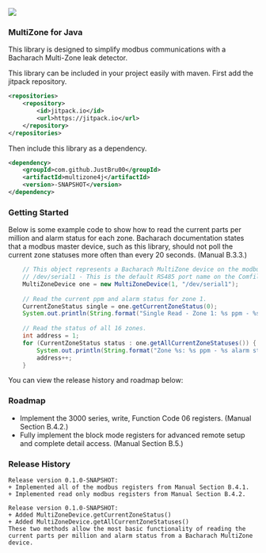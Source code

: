 [![](https://jitpack.io/v/JustBru00/multizone4j.svg)](https://jitpack.io/#JustBru00/multizone4j)

### MultiZone for Java
This library is designed to simplify modbus communications with a Bacharach Multi-Zone leak detector.   

This library can be included in your project easily with maven.
First add the jitpack repository.
```XML
<repositories>
	<repository>
	    <id>jitpack.io</id>
	    <url>https://jitpack.io</url>
	</repository>
</repositories>
```

Then include this library as a dependency.
```XML
<dependency>
    <groupId>com.github.JustBru00</groupId>
    <artifactId>multizone4j</artifactId>
    <version>-SNAPSHOT</version>
</dependency>
```

### Getting Started
Below is some example code to show how to read the current parts per million and alarm status for each zone.
Bacharach documentation states that a modbus master device, such as this library, should not poll the current zone statuses more often than every 20 seconds. (Manual B.3.3.)

```Java
	// This object represents a Bacharach MultiZone device on the modbus serial network.
	// /dev/serial1 - This is the default RS485 port name on the Comfile PI 
	MultiZoneDevice one = new MultiZoneDevice(1, "/dev/serial1");
	
	// Read the current ppm and alarm status for zone 1.
	CurrentZoneStatus single = one.getCurrentZoneStatus(0);
	System.out.println(String.format("Single Read - Zone 1: %s ppm - %s alarm status", single.getPPM() + "", single.getAlarmStatus() + ""));
	
	// Read the status of all 16 zones.
	int address = 1;
	for (CurrentZoneStatus status : one.getAllCurrentZoneStatuses()) {			
		System.out.println(String.format("Zone %s: %s ppm - %s alarm status", address + "", status.getPPM() + "", status.getAlarmStatus() + ""));
		address++;
	}
```

You can view the release history and roadmap below:

### Roadmap
- Implement the 3000 series, write, Function Code 06 registers. (Manual Section B.4.2.)
- Fully implement the block mode registers for advanced remote setup and complete detail access. (Manual Section B.5.)

### Release History
```
Release version 0.1.0-SNAPSHOT:
+ Implemented all of the modbus registers from Manual Section B.4.1.
+ Implemented read only modbus registers from Manual Section B.4.2.

Release version 0.1.0-SNAPSHOT:
+ Added MultiZoneDevice.getCurrentZoneStatus()
+ Added MultiZoneDevice.getAllCurrentZoneStatuses()
These two methods allow the most basic functionality of reading the current parts per million and alarm status from a Bacharach MultiZone device.
```

